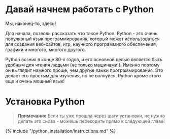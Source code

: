 # Давай начнем работать с Python

Мы, наконец-то, здесь!

Для начала, позволь рассказать что такое Python. Python - это очень популярный язык программирования, который может использоваться для создания веб-сайтов, игр, научного программного обеспечения, графики и многого, многого другого.

Python возник в конце 80-х годов, и его основной целью является быть удобным для чтения людьми (не только машинами!). Именно поэтому он выглядит намного проще, чем другие языки программирования. Это делает его простым для изучения, но не волнуйся, Python кроме этого еще и очень мощный язык!

# Установка Python

> **Примечание** Если ты уже прошла через шаги установки, не нужно делать это снова - можешь переходить прямо к следующей главе!

{% include "/python_installation/instructions.md" %}